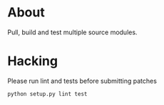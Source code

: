 About
=====

Pull, build and test multiple source modules.

Hacking
=======

Please run lint and tests before submitting patches

    python setup.py lint test
